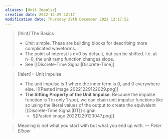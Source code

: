 ```yaml
---
aliases: [Unit Impulse]
creation date: 2022-12-29 12:17
modification date: Thursday 29th December 2022 12:17:52
---
```


>[!hint] The Basics
> - *Unit*: simple. These are building blocks for describing more complicated waveforms. 
> - The point of interest is n=0 by default, but can be shifted. I.e. at n=0, the unit ramp function changes slope.
> - See [[Discrete-Time Signal|Discrete-Time]]


>[!alert]+ Unit Impulse
>- The unit impulse is 1 where the inner term is 0, and 0 everywhere else.
>![[Pasted image 20221229122029.png]]
>- **The Sifting Property of the Unit Impulse**: Because the impulse function is 1 in only 1 spot, we can chain unit impulse functions like so using the literal values of the output to create the equivalent [[Discrete-Time Signal|DT]] signal. 
>	- ![[Pasted image 20221229123047.png]]


> Meaning is not what you start with but what you end up with.
> — <cite>Peter Elbow</cite>
